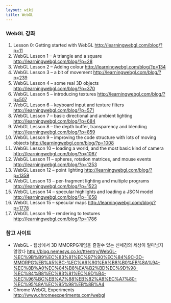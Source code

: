 ```yaml
---
layout: wiki
title: WebGL
---
```


### WebGL 강좌
1. Lesson 0: Getting started with WebGL <http://learningwebgl.com/blog/?p=11>
1. WebGL Lesson 1 – A triangle and a square <http://learningwebgl.com/blog/?p=28>
1. WebGL Lesson 2 – Adding colour <http://learningwebgl.com/blog/?p=134>
1. WebGL Lesson 3 – a bit of movement <http://learningwebgl.com/blog/?p=239>
1. WebGL Lesson 4 – some real 3D objects <http://learningwebgl.com/blog/?p=370>
1. WebGL Lesson 5 – introducing textures <http://learningwebgl.com/blog/?p=507>
1. WebGL Lesson 6 – keyboard input and texture filters <http://learningwebgl.com/blog/?p=571>
1. WebGL Lesson 7 – basic directional and ambient lighting <http://learningwebgl.com/blog/?p=684>
1. WebGL Lesson 8 – the depth buffer, transparency and blending <http://learningwebgl.com/blog/?p=859>
1. WebGL Lesson 9 – improving the code structure with lots of moving objects <http://learningwebgl.com/blog/?p=1008>
1. WebGL Lesson 10 – loading a world, and the most basic kind of camera <http://learningwebgl.com/blog/?p=1067>
1. WebGL Lesson 11 – spheres, rotation matrices, and mouse events <http://learningwebgl.com/blog/?p=1253>
1. WebGL Lesson 12 – point lighting <http://learningwebgl.com/blog/?p=1359>
1. WebGL Lesson 13 – per-fragment lighting and multiple programs <http://learningwebgl.com/blog/?p=1523>
1. WebGL Lesson 14 – specular highlights and loading a JSON model <http://learningwebgl.com/blog/?p=1658>
1. WebGL Lesson 15 – specular maps <http://learningwebgl.com/blog/?p=1778>
1. WebGL Lesson 16 – rendering to textures <http://learningwebgl.com/blog/?p=1786>

### 참고 사이트
* WebGL - 웹상에서 3D MMORPG게임을 즐길수 있는 신세경의 세상이 얼마남지 않았다 <http://blog.nemesys.co.kr/tt/entry/WebGL-%EC%9B%B9%EC%83%81%EC%97%90%EC%84%9C-3D-MMORPG%EB%A5%BC-%EC%A6%90%EA%B8%B0%EB%8A%94-%EC%8B%A0%EC%84%B8%EA%B2%BD%EC%9D%98-%EC%84%B8%EC%83%81%EC%9D%B4-%EC%96%BC%EB%A7%88%EB%82%A8%EC%A7%80-%EC%95%8A%EC%95%98%EB%8B%A4>
* Chrome WebGL Experiments <http://www.chromeexperiments.com/webgl>

